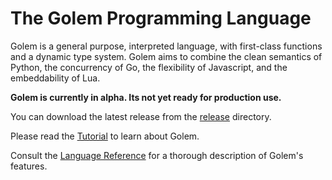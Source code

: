 # The Golem Programming Language

Golem is a general purpose, interpreted language, with first-class functions and a 
dynamic type system.  Golem aims to combine the clean semantics of Python, 
the concurrency of Go, the flexibility of Javascript, and the embeddability of Lua.

**Golem is currently in alpha.  Its not yet ready for production use.**  

You can download the latest release from the 
[release](https://github.com/mjarmy/golem-lang/releases) directory.

Please read the [Tutorial](https://github.com/mjarmy/golem-lang/blob/master/docs/tutorial.md) 
to learn about Golem.

Consult the [Language Reference](https://github.com/mjarmy/golem-lang/blob/master/docs/reference.md) 
for a thorough description of Golem's features.


